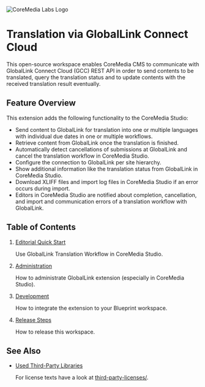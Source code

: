 ![CoreMedia Labs Logo](https://documentation.coremedia.com/badges/banner_coremedia_labs_wide.png "CoreMedia Labs Logo Title Text")

# Translation via GlobalLink Connect Cloud

This open-source workspace enables CoreMedia CMS to communicate with GlobalLink
Connect Cloud (GCC) REST API in order to send contents to be translated, query
the translation status and to update contents with the received translation
result eventually.

## Feature Overview

This extension adds the following functionality to the CoreMedia Studio:
* Send content to GlobalLink for translation into one or multiple languages
    with individual due dates in one or multiple workflows.
* Retrieve content from GlobalLink once the translation is finished.
* Automatically detect cancellations of submissions at GlobalLink and cancel the
    translation workflow in CoreMedia Studio.
* Configure the connection to GlobalLink per site hierarchy.
* Show additional information like the translation status from GlobalLink in
    CoreMedia Studio.
* Download XLIFF files and import log files in CoreMedia Studio if an error
    occurs during import.
* Editors in CoreMedia Studio are notified about completion, cancellation, and
    import and communication errors of a translation workflow with GlobalLink.

## Table of Contents

1. [Editorial Quick Start](editorial-quick-start.md)

    Use GlobalLink Translation Workflow in CoreMedia Studio.

2. [Administration](administration.md)

    How to administrate GlobalLink extension (especially in CoreMedia Studio).

2. [Development](development.md)

    How to integrate the extension to your Blueprint workspace.

3. [Release Steps](release/README.md)

    How to release this workspace.

## See Also

* [Used Third-Party Libraries](THIRD-PARTY.txt)

    <!-- GitHub Pages is not able to list directory contents. Jump back to GitHub directly.  -->
    For license texts have a look at [third-party-licenses/](https://github.com/CoreMedia/coremedia-globallink-connect-integration/tree/master/docs/third-party-licenses).
